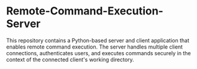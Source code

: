 # Remote-Command-Execution-Server
This repository contains a Python-based server and client application that enables remote command execution. The server handles multiple client connections, authenticates users, and executes commands securely in the context of the connected client's working directory.
